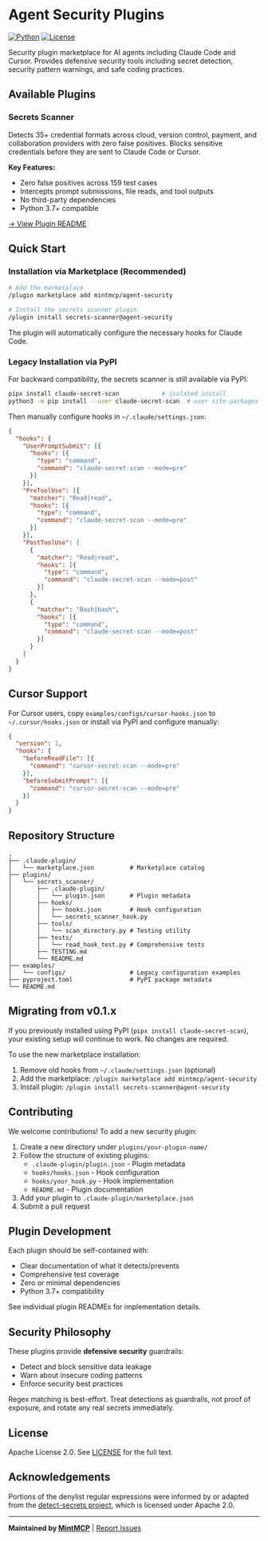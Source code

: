 # Agent Security Plugins

[![Python](https://img.shields.io/badge/python-3.7+-blue)]() [![License](https://img.shields.io/badge/license-Apache%202.0-blue)]()

Security plugin marketplace for AI agents including Claude Code and Cursor. Provides defensive security tools including secret detection, security pattern warnings, and safe coding practices.

## Available Plugins

### Secrets Scanner

Detects 35+ credential formats across cloud, version control, payment, and collaboration providers with zero false positives. Blocks sensitive credentials before they are sent to Claude Code or Cursor.

**Key Features:**
- Zero false positives across 159 test cases
- Intercepts prompt submissions, file reads, and tool outputs
- No third-party dependencies
- Python 3.7+ compatible

[→ View Plugin README](./plugins/secrets_scanner/README.md)

## Quick Start

### Installation via Marketplace (Recommended)

```bash
# Add the marketplace
/plugin marketplace add mintmcp/agent-security

# Install the secrets scanner plugin
/plugin install secrets-scanner@agent-security
```

The plugin will automatically configure the necessary hooks for Claude Code.

### Legacy Installation via PyPI

For backward compatibility, the secrets scanner is still available via PyPI:

```bash
pipx install claude-secret-scan            # isolated install
python3 -m pip install --user claude-secret-scan  # user site-packages
```

Then manually configure hooks in `~/.claude/settings.json`:

```json
{
  "hooks": {
    "UserPromptSubmit": [{
      "hooks": [{
        "type": "command",
        "command": "claude-secret-scan --mode=pre"
      }]
    }],
    "PreToolUse": [{
      "matcher": "Read|read",
      "hooks": [{
        "type": "command",
        "command": "claude-secret-scan --mode=pre"
      }]
    }],
    "PostToolUse": [
      {
        "matcher": "Read|read",
        "hooks": [{
          "type": "command",
          "command": "claude-secret-scan --mode=post"
        }]
      },
      {
        "matcher": "Bash|bash",
        "hooks": [{
          "type": "command",
          "command": "claude-secret-scan --mode=post"
        }]
      }
    ]
  }
}
```

## Cursor Support

For Cursor users, copy `examples/configs/cursor-hooks.json` to `~/.cursor/hooks.json` or install via PyPI and configure manually:

```json
{
  "version": 1,
  "hooks": {
    "beforeReadFile": [{
      "command": "cursor-secret-scan --mode=pre"
    }],
    "beforeSubmitPrompt": [{
      "command": "cursor-secret-scan --mode=pre"
    }]
  }
}
```

## Repository Structure

```
.
├── .claude-plugin/
│   └── marketplace.json          # Marketplace catalog
├── plugins/
│   └── secrets_scanner/
│       ├── .claude-plugin/
│       │   └── plugin.json       # Plugin metadata
│       ├── hooks/
│       │   ├── hooks.json        # Hook configuration
│       │   └── secrets_scanner_hook.py
│       ├── tools/
│       │   └── scan_directory.py # Testing utility
│       ├── tests/
│       │   └── read_hook_test.py # Comprehensive tests
│       ├── TESTING.md
│       └── README.md
├── examples/
│   └── configs/                  # Legacy configuration examples
├── pyproject.toml                # PyPI package metadata
└── README.md
```

## Migrating from v0.1.x

If you previously installed using PyPI (`pipx install claude-secret-scan`), your existing setup will continue to work. No changes are required.

To use the new marketplace installation:
1. Remove old hooks from `~/.claude/settings.json` (optional)
2. Add the marketplace: `/plugin marketplace add mintmcp/agent-security`
3. Install plugin: `/plugin install secrets-scanner@agent-security`

## Contributing

We welcome contributions! To add a new security plugin:

1. Create a new directory under `plugins/your-plugin-name/`
2. Follow the structure of existing plugins:
   - `.claude-plugin/plugin.json` - Plugin metadata
   - `hooks/hooks.json` - Hook configuration
   - `hooks/your_hook.py` - Hook implementation
   - `README.md` - Plugin documentation
3. Add your plugin to `.claude-plugin/marketplace.json`
4. Submit a pull request

## Plugin Development

Each plugin should be self-contained with:
- Clear documentation of what it detects/prevents
- Comprehensive test coverage
- Zero or minimal dependencies
- Python 3.7+ compatibility

See individual plugin READMEs for implementation details.

## Security Philosophy

These plugins provide **defensive security** guardrails:
- Detect and block sensitive data leakage
- Warn about insecure coding patterns
- Enforce security best practices

Regex matching is best-effort. Treat detections as guardrails, not proof of exposure, and rotate any real secrets immediately.

## License

Apache License 2.0. See [LICENSE](./LICENSE) for the full text.

## Acknowledgements

Portions of the denylist regular expressions were informed by or adapted from the [detect-secrets project](https://github.com/Yelp/detect-secrets), which is licensed under Apache 2.0.

---

**Maintained by [MintMCP](https://mintmcp.com)** | [Report Issues](https://github.com/mintmcp/agent-security/issues)
